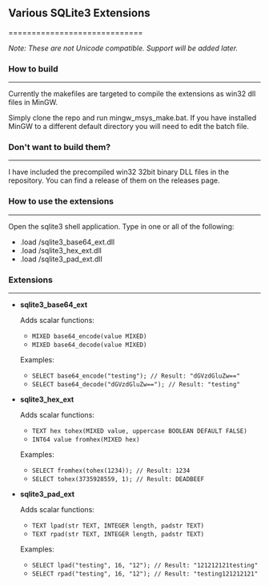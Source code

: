 ## Various SQLite3 Extensions
=============================

*Note: These are not Unicode compatible. Support will be added later.*


### How to build
----------------
Currently the makefiles are targeted to compile the extensions as win32 dll files in MinGW.

Simply clone the repo and run mingw_msys_make.bat. If you have installed MinGW to a different default directory you will need to edit the batch file.


### Don't want to build them?
-----------------------------
I have included the precompiled win32 32bit binary DLL files in the repository. You can find a release of them on the releases page.


### How to use the extensions
-----------------------------
Open the sqlite3 shell application. Type in one or all of the following:
* .load <path to release>/sqlite3_base64_ext.dll
* .load <path to release>/sqlite3_hex_ext.dll
* .load <path to release>/sqlite3_pad_ext.dll


### Extensions
--------------

*   **sqlite3_base64_ext**
    
    Adds scalar functions:
    * ```MIXED base64_encode(value MIXED)```
    * ```MIXED base64_decode(value MIXED)```
    
    Examples:
    * ```SELECT base64_encode("testing"); // Result: "dGVzdGluZw=="```
    * ```SELECT base64_decode("dGVzdGluZw=="); // Result: "testing"```

*   **sqlite3_hex_ext**
    
    Adds scalar functions:
    * ```TEXT hex tohex(MIXED value, uppercase BOOLEAN DEFAULT FALSE)```
    * ```INT64 value fromhex(MIXED hex)```
    
    Examples:
    * ```SELECT fromhex(tohex(1234)); // Result: 1234```
    * ```SELECT tohex(3735928559, 1); // Result: DEADBEEF```

*   **sqlite3_pad_ext**
    
    Adds scalar functions:
    * ```TEXT lpad(str TEXT, INTEGER length, padstr TEXT)```
    * ```TEXT rpad(str TEXT, INTEGER length, padstr TEXT)```
    
    Examples:
    * ```SELECT lpad("testing", 16, "12"); // Result: "121212121testing"```
    * ```SELECT rpad("testing", 16, "12"); // Result: "testing121212121"```
